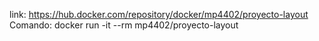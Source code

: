 link: https://hub.docker.com/repository/docker/mp4402/proyecto-layout
Comando: docker run -it --rm mp4402/proyecto-layout